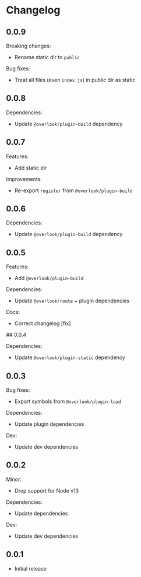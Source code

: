 # Changelog

## 0.0.9

Breaking changes:

* Rename static dir to `public`

Bug fixes:

* Treat all files (even `index.js`) in public dir as static

## 0.0.8

Dependencies:

* Update `@overlook/plugin-build` dependency

## 0.0.7

Features:

* Add static dir

Improvements:

* Re-export `register` from `@overlook/plugin-build`

## 0.0.6

Dependencies:

* Update `@overlook/plugin-build` dependency

## 0.0.5

Features:

* Add `@overlook/plugin-build`

Dependencies:

* Update `@overlook/route` + plugin dependencies

Docs:

* Correct changelog [fix]

## 0.0.4

Dependencies:

* Update `@overlook/plugin-static` dependency

## 0.0.3

Bug fixes:

* Export symbols from `@overlook/plugin-load`

Dependencies:

* Update plugin dependencies

Dev:

* Update dev dependencies

## 0.0.2

Minor:

* Drop support for Node v13

Dependencies:

* Update dependencies

Dev:

* Update dev dependencies

## 0.0.1

* Initial release
